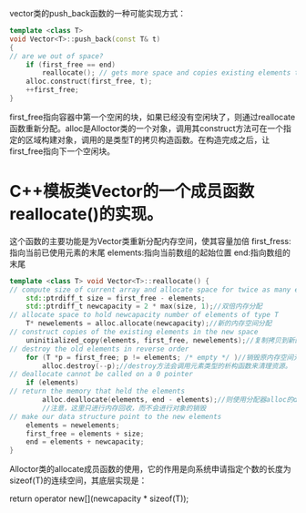 vector类的push_back函数的一种可能实现方式：
``` c++
template <class T>
void Vector<T>::push_back(const T& t)
{
// are we out of space?
	if (first_free == end)
		reallocate(); // gets more space and copies existing elements to it
	alloc.construct(first_free, t);
	++first_free;
}
```
first_free指向容器中第一个空闲的块，如果已经没有空闲块了，则通过reallocate函数重新分配。alloc是Alloctor<T>类的一个对象，调用其construct方法可在一个指定的区域构建对象，调用的是类型T的拷贝构造函数。在构造完成之后，让first_free指向下一个空闲块。

# C++模板类Vector的一个成员函数reallocate()的实现。
这个函数的主要功能是为Vector类重新分配内存空间，使其容量加倍
first_fress:指向当前已使用元素的末尾
elements:指向当前数组的起始位置
end:指向数组的末尾

``` c++
template <class T> void Vector<T>::reallocate() {
// compute size of current array and allocate space for twice as many elements
	std::ptrdiff_t size = first_free - elements;
	std::ptrdiff_t newcapacity = 2 * max(size, 1);//双倍内存分配
// allocate space to hold newcapacity number of elements of type T
	T* newelements = alloc.allocate(newcapacity);//新的内存空间分配
// construct copies of the existing elements in the new space
	uninitialized_copy(elements, first_free, newelements);//复制拷贝到新的内存
// destroy the old elements in reverse order
	for (T *p = first_free; p != elements; /* empty */ )//销毁原内存空间元素
		alloc.destroy(--p);//destroy方法会调用元素类型的析构函数来清理资源。
// deallocate cannot be called on a 0 pointer
	if (elements)
// return the memory that held the elements
		alloc.deallocate(elements, end - elements);//则使用分配器alloc的deallocate方法释放旧内存空间
        //注意，这里只进行内存回收，而不会进行对象的销毁
// make our data structure point to the new elements
	elements = newelements;
	first_free = elements + size;
	end = elements + newcapacity;
}
```
Alloctor<T>类的allocate成员函数的使用，它的作用是向系统申请指定个数的长度为sizeof(T)的连续空间，其底层实现是：

return operator new[](newcapacity * sizeof(T));